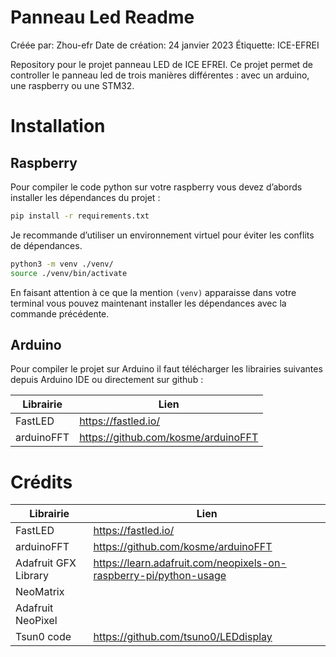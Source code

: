 # Panneau Led Readme

Créée par: Zhou-efr
Date de création: 24 janvier 2023
Étiquette: ICE-EFREI

Repository pour le projet panneau LED de ICE EFREI. Ce projet permet de controller le panneau led de trois manières différentes : avec un arduino, une raspberry ou une STM32.

# Installation

## Raspberry

Pour compiler le code python sur votre raspberry vous devez d’abords installer les dépendances du projet :

```bash
pip install -r requirements.txt
```

Je recommande d’utiliser un environnement virtuel pour éviter les conflits de dépendances.
```bash
python3 -m venv ./venv/
source ./venv/bin/activate
```

En faisant attention à ce que la mention `(venv)` apparaisse dans votre terminal vous pouvez maintenant installer les dépendances avec la commande précédente.

## Arduino

Pour compiler le projet sur Arduino il faut télécharger les librairies suivantes depuis Arduino IDE ou directement sur github :

| Librairie | Lien |
| ------- | ------------------ |
| FastLED | https://fastled.io/ |
| arduinoFFT | https://github.com/kosme/arduinoFFT |

# Crédits

| Librairie | Lien |
| ------- | ------------------ |
| FastLED | https://fastled.io/ |
| arduinoFFT | https://github.com/kosme/arduinoFFT |
| Adafruit GFX Library | https://learn.adafruit.com/neopixels-on-raspberry-pi/python-usage |
| NeoMatrix |
| Adafruit NeoPixel |
| Tsun0 code | https://github.com/tsuno0/LEDdisplay |